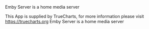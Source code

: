 Emby Server is a home media server

This App is supplied by TrueCharts, for more information please visit https://truecharts.org
Emby Server is a home media server

